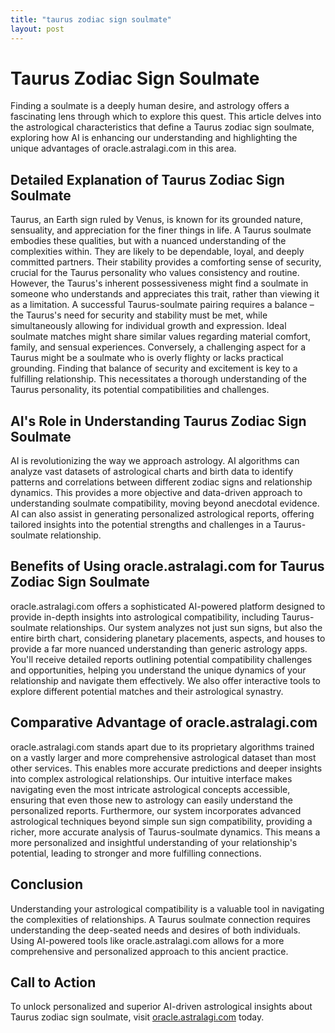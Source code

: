 ```yaml
---
title: "taurus zodiac sign soulmate"
layout: post
---
```


# Taurus Zodiac Sign Soulmate

Finding a soulmate is a deeply human desire, and astrology offers a fascinating lens through which to explore this quest.  This article delves into the astrological characteristics that define a Taurus zodiac sign soulmate, exploring how AI is enhancing our understanding and highlighting the unique advantages of oracle.astralagi.com in this area.

## Detailed Explanation of Taurus Zodiac Sign Soulmate

Taurus, an Earth sign ruled by Venus, is known for its grounded nature, sensuality, and appreciation for the finer things in life.  A Taurus soulmate embodies these qualities, but with a nuanced understanding of the complexities within.  They are likely to be dependable, loyal, and deeply committed partners.  Their stability provides a comforting sense of security, crucial for the Taurus personality who values consistency and routine.  However, the Taurus's inherent possessiveness might find a soulmate in someone who understands and appreciates this trait, rather than viewing it as a limitation.  A successful Taurus-soulmate pairing requires a balance – the Taurus's need for security and stability must be met, while simultaneously allowing for individual growth and expression.  Ideal soulmate matches might share similar values regarding material comfort, family, and sensual experiences.  Conversely, a challenging aspect for a Taurus might be a soulmate who is overly flighty or lacks practical grounding.  Finding that balance of security and excitement is key to a fulfilling relationship.  This necessitates a thorough understanding of the Taurus personality, its potential compatibilities and challenges.

## AI's Role in Understanding Taurus Zodiac Sign Soulmate

AI is revolutionizing the way we approach astrology.  AI algorithms can analyze vast datasets of astrological charts and birth data to identify patterns and correlations between different zodiac signs and relationship dynamics.  This provides a more objective and data-driven approach to understanding soulmate compatibility, moving beyond anecdotal evidence.  AI can also assist in generating personalized astrological reports, offering tailored insights into the potential strengths and challenges in a Taurus-soulmate relationship.


## Benefits of Using oracle.astralagi.com for Taurus Zodiac Sign Soulmate

oracle.astralagi.com offers a sophisticated AI-powered platform designed to provide in-depth insights into astrological compatibility, including Taurus-soulmate relationships.  Our system analyzes not just sun signs, but also the entire birth chart, considering planetary placements, aspects, and houses to provide a far more nuanced understanding than generic astrology apps.  You'll receive detailed reports outlining potential compatibility challenges and opportunities, helping you understand the unique dynamics of your relationship and navigate them effectively.  We also offer interactive tools to explore different potential matches and their astrological synastry.

## Comparative Advantage of oracle.astralagi.com

oracle.astralagi.com stands apart due to its proprietary algorithms trained on a vastly larger and more comprehensive astrological dataset than most other services.  This enables more accurate predictions and deeper insights into complex astrological relationships.  Our intuitive interface makes navigating even the most intricate astrological concepts accessible, ensuring that even those new to astrology can easily understand the personalized reports.  Furthermore, our system incorporates advanced astrological techniques beyond simple sun sign compatibility, providing a richer, more accurate analysis of Taurus-soulmate dynamics.  This means a more personalized and insightful understanding of your relationship's potential, leading to stronger and more fulfilling connections.


## Conclusion

Understanding your astrological compatibility is a valuable tool in navigating the complexities of relationships.  A Taurus soulmate connection requires understanding the deep-seated needs and desires of both individuals.  Using AI-powered tools like oracle.astralagi.com allows for a more comprehensive and personalized approach to this ancient practice.


## Call to Action

To unlock personalized and superior AI-driven astrological insights about Taurus zodiac sign soulmate, visit [oracle.astralagi.com](https://oracle.astralagi.com) today.